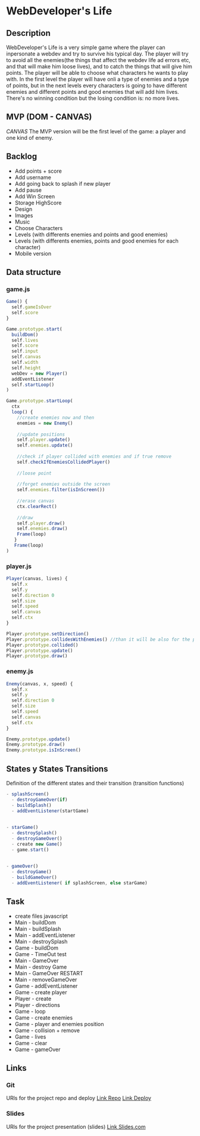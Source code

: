 # WebDeveloper's Life

## Description
WebDeveloper's Life is a very simple game where the player can inpersonate a webdev and try to survive his typical day.
The player will try to avoid all the enemies(the things that affect the webdev life ad errors etc, and that will make him loose lives), and to catch the things that will give him points.
The player will be able to choose what characters he wants to play with.
In the first level the player will have onli a type of enemies and a type of points, but in the next levels every characters is going to have different enemies and different points and good enemies that will add him lives.
There's no winning condition but the losing condition is: no more lives.


## MVP (DOM - CANVAS)
*CANVAS*
The MVP version will be the first level of the game: a player and one kind of enemy.

## Backlog
- Add points + score
- Add username
- Add going back to splash if new player
- Add pause
- Add Win Screen
- Storage HighScore
- Design
- Images
- Music
- Choose Characters
- Levels (with differents enemies and points and good enemies)
- Levels (with differents enemies, points and good enemies for each character)
- Mobile version


## Data structure
### game.js
```javascript
Game() {
  self.gameIsOver
  self.score
}

Game.prototype.start(
  buildDom()
  self.lives
  self.score
  self.input
  self.canvas
  self.width
  self.height
  webDev = new Player()
  addEventListener
  self.startLoop()
)

Game.prototype.startLoop(
  ctx
  loop() {
    //create enemies now and then
    enemies = new Enemy()
    
    //update positions
    self.player.update()
    self.enemies.update()
    
    //check if player collided with enemies and if true remove
    self.checkIfEnemiesCollidedPlayer()
    
    //loose point
    
    //forget enemies outside the screen
    self.enemies.filter(isInScreen())
    
    //erase canvas
    ctx.clearRect()
    
    //draw
    self.player.draw()
    self.enemies.draw()
    Frame(loop)
   }
   Frame(loop)
)


```
### player.js
```javascript
Player(canvas, lives) {
  self.x
  self.y
  self.direction 0
  self.size
  self.speed
  self.canvas
  self.ctx
}

Player.prototype.setDirection()
Player.prototype.collidesWithEnemies() //than it will be also for the points
Player.prototype.collided()
Player.prototype.update()
Player.prototype.draw()


```
### enemy.js
```javascript
Enemy(canvas, x, speed) {
  self.x
  self.y
  self.direction 0
  self.size
  self.speed
  self.canvas
  self.ctx
}

Enemy.prototype.update()
Enemy.prototype.draw()
Enemy.prototype.isInScreen()

```


## States y States Transitions
Definition of the different states and their transition (transition functions)
```javascript
- splashScreen()
  - destroyGameOver(if)
  - buildSplash()
  - addEventListener(startGame)
  
  
- starGame()
  - destroySplash()
  - destroyGameOver()
  - create new Game()
  - game.start()
  
  
- gameOver()
  - destroyGame()
  - buildGameOver()
  - addEventListener( if splashScreen, else starGame) 
```

## Task
- create files javascript
- Main - buildDom
- Main - buildSplash
- Main - addEventListener
- Main - destroySplash
- Game - buildDom
- Game - TimeOut test
- Main - GameOver
- Main - destroy Game
- Main - GameOver RESTART
- Main - removeGameOver
- Game - addEventListener
- Game - create player
- Player - create
- Player - directions
- Game - loop
- Game - create enemies
- Game - player and enemies position 
- Game - collision + remove
- Game - lives 
- Game - clear
- Game - gameOver

## Links


### Git
URls for the project repo and deploy
[Link Repo](https://github.com/francescaropolo/webdev-life)
[Link Deploy](https://francescaropolo.github.io/webdev-life-game/)


### Slides
URls for the project presentation (slides)
[Link Slides.com](http://slides.com)
